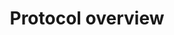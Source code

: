---
title: Protocol overview
position_number: 1.0
parameters:
  - name:
    content:
content_markdown: |-
  The websocket feed uses a bidirectional protocol, which encodes all messages as JSON objects. All messages have a type attribute that can be used to handle the message appropriately.<br/>
  Please note that new message types can be added at any point in time. Clients are expected to ignore messages they do not support.<br/>
  
  The websocket feed provides real-time market data updates for orders and trades.<br/>
   {: .info }
  
left_code_blocks:
  - code_block:
      wss://ws-feed.powx.com/ws
    title: WSS
    language: javascript
right_code_blocks:
  - code_block:
    title:
    language:
---